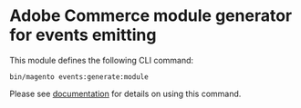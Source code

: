 # Adobe Commerce module generator for events emitting

This module defines the following CLI command:

```
bin/magento events:generate:module
```

Please see [documentation](https://developer.adobe.com/commerce/events/get-started/commands/#generate-a-commerce-module-based-on-a-list-of-subscribed-events) for details on using this command.

